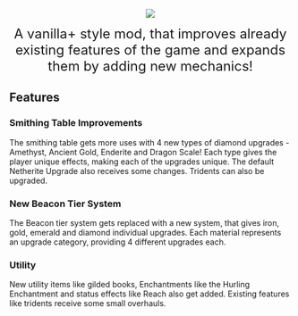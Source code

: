 <p align="center">
    <img src="https://user-images.githubusercontent.com/28957846/164294157-1a190ef9-7f34-402f-b740-edc957da7ad9.png">
</p>

<p align="center">
    <font size=5>
        A vanilla+ style mod, that improves already existing features of the game and expands them by adding new mechanics!
    </font>
</p>


## Features

### Smithing Table Improvements
The smithing table gets more uses with 4 new types of diamond upgrades - Amethyst, Ancient Gold, Enderite and Dragon Scale! Each type gives the player unique effects, making each of the upgrades unique. The default Netherite Upgrade also receives some changes. Tridents can also be upgraded.

### New Beacon Tier System
The Beacon tier system gets replaced with a new system, that gives iron, gold, emerald and diamond individual upgrades. Each material represents an upgrade category, providing 4 different upgrades each.

### Utility
New utility items like gilded books, Enchantments like the Hurling Enchantment and status effects like Reach also get added. Existing features like tridents receive some small overhauls.
